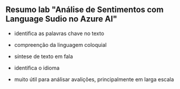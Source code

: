 ## Resumo lab "Análise de Sentimentos com Language Sudio no Azure AI"

- identifica as palavras chave no texto

- compreenção da linguagem coloquial

- síntese de texto em fala

- identifica o idioma

- muito útil para análisar avalições, principalmente em larga escala
